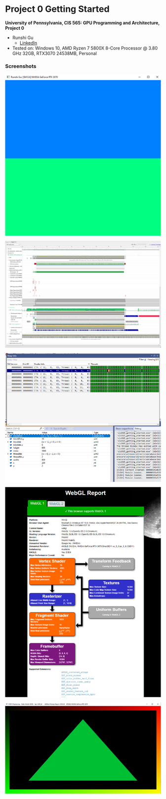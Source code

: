 Project 0 Getting Started
====================

**University of Pennsylvania, CIS 565: GPU Programming and Architecture, Project 0**

* Runshi Gu
  * [LinkedIn](https://www.linkedin.com/in/runshi-gu-445648194/)
* Tested on: Windows 10, AMD Ryzen 7 5800X 8-Core Processor @ 3.80 GHz 32GB, RTX3070 24538MB, Personal

### Screenshots

![](images/Part3_1_1.png)

![](images/Part3_1_2.png)

![](images/Part3_1_3.png)

![](images/Part3_2.png)

![](images/Part3_3.png)


